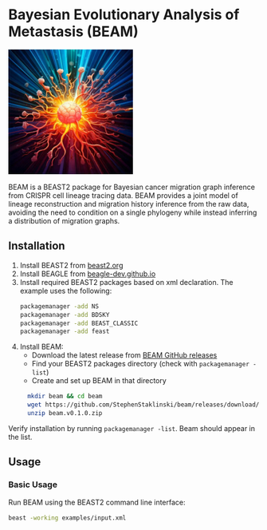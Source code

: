 # Bayesian Evolutionary Analysis of Metastasis (BEAM)

<div style="text-align: left;">
  <img src="logo.jpg" alt="BEAM logo" width="250"/>
</div>

BEAM is a BEAST2 package for Bayesian cancer migration graph inference from CRISPR cell lineage tracing data. BEAM provides a joint model of lineage reconstruction and migration history inference from the raw data, avoiding the need to condition on a single phylogeny while instead inferring a distribution of migration graphs.


## Installation

1. Install BEAST2 from [beast2.org](https://www.beast2.org/)
2. Install BEAGLE from [beagle-dev.github.io](https://beagle-dev.github.io/)
3. Install required BEAST2 packages based on xml declaration. The example uses the following:
   ```bash
   packagemanager -add NS
   packagemanager -add BDSKY
   packagemanager -add BEAST_CLASSIC
   packagemanager -add feast
   ```
4. Install BEAM:
   - Download the latest release from [BEAM GitHub releases](https://github.com/StephenStaklinski/beam/releases)
   - Find your BEAST2 packages directory (check with `packagemanager -list`)
   - Create and set up BEAM in that directory
   ```bash
     mkdir beam && cd beam
     wget https://github.com/StephenStaklinski/beam/releases/download/v0.1.0/beam.v0.1.0.zip
     unzip beam.v0.1.0.zip
   ```

Verify installation by running `packagemanager -list`. Beam should appear in the list.

## Usage

### Basic Usage

Run BEAM using the BEAST2 command line interface:

```bash
beast -working examples/input.xml
```


